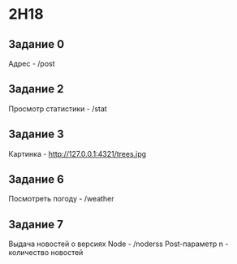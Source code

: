 # 2H18

## Задание 0

Адрес - /post

## Задание 2

Просмотр статистики - /stat

## Задание 3

Картинка - http://127.0.0.1:4321/trees.jpg

## Задание 6

Посмотреть погоду - /weather

## Задание 7

Выдача новостей о версиях Node - /noderss
Post-параметр n - количество новостей